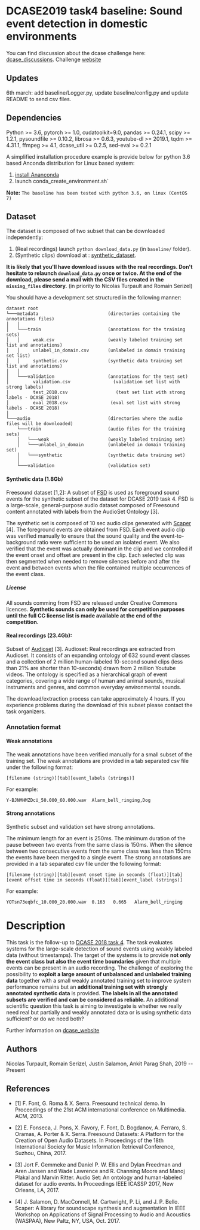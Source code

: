 # DCASE2019 task4 baseline: Sound event detection in domestic environments

You can find discussion about the dcase challenge here: [dcase_discussions](https://groups.google.com/forum/#!forum/dcase-discussions).
Challenge [website](http://dcase.community/challenge2019/)

## Updates
6th march: add baseline/Logger.py, update baseline/config.py and update README to send csv files.

## Dependencies

Python >= 3.6, pytorch >= 1.0, cudatoolkit=9.0, pandas >= 0.24.1, scipy >= 1.2.1, pysoundfile >= 0.10.2,
librosa >= 0.6.3, youtube-dl >= 2019.1, tqdm >= 4.31.1, ffmpeg >= 4.1, dcase_util >= 0.2.5, sed-eval >= 0.2.1

A simplified installation procedure example is provide below for python 3.6 based Anconda distribution for Linux based system:
1. [install Ananconda](https://www.anaconda.com/download/)
2. launch conda_create_environment.sh`

**Note:** `The baseline has been tested with python 3.6, on linux (CentOS 7)`

## Dataset
The dataset is composed of two subset that can be downloaded independently:

1. (Real recordings) launch `python download_data.py` (in `baseline/` folder).
2. (Synthetic clips) download at : [synthetic_dataset](https://doi.org/10.5281/zenodo.2583796).

**It is likely that you'll have download issues with the real recordings. 
Don't hesitate to relaunch `download_data.py` once or twice.
At the end of the download, please send a mail with the CSV files 
created in the `missing_files` directory.** (in priority to Nicolas Turpault and Romain Serizel)


You should have a development set structured in the following manner:

```
dataset root
└───metadata			              (directories containing the annotations files)
│   │
│   └───train			              (annotations for the training sets)
│   │     weak.csv                    (weakly labeled training set list and annotations)
│   │     unlabel_in_domain.csv       (unlabeled in domain training set list)
│   │     synthetic.csv               (synthetic data training set list and annotations)
│   │
│   └───validation			          (annotations for the test set)
│         validation.csv                (validation set list with strong labels)
│         test_2018.csv                  (test set list with strong labels - DCASE 2018)
│         eval_2018.csv                (eval set list with strong labels - DCASE 2018)
│    
└───audio					          (directories where the audio files will be downloaded)
    └───train			              (audio files for the training sets)
    │   └───weak                      (weakly labeled training set)
    │   └───unlabel_in_domain         (unlabeled in domain training set)
    │   └───synthetic                 (synthetic data training set)
    │
    └───validation			          (validation set)       
```

#### Synthetic data (1.8Gb)
Freesound dataset [1,2]: A subset of [FSD](https://datasets.freesound.org/fsd/) is used as foreground sound events for the synthetic subset of the dataset for DCASE 2019 task 4. FSD is a large-scale, general-purpose audio dataset composed of Freesound content annotated with labels from the AudioSet Ontology [3].

The synthetic set is composed of 10 sec audio clips generated with [Scaper](https://github.com/justinsalamon/scaper) [4]. 
The foreground events are obtained from FSD. 
Each event audio clip was verified manually to ensure that the sound quality and the event-to-background ratio were sufficient to be used an isolated event. We also verified that the event was actually dominant in the clip and we controlled if the event onset and offset are present in the clip. Each selected clip was then segmented when needed to remove silences before and after the event and between events when the file contained multiple occurrences of the event class.

##### License
All sounds comming from FSD are released under Creative Commons licences.
**Synthetic sounds can only be used for competition purposes until the full CC license list is made available at the end of the competition.**


#### Real recordings (23.4Gb):
Subset of [Audioset](https://research.google.com/audioset/index.html) [3].
Audioset: Real recordings are extracted from Audioset. It consists of an expanding ontology of 632 sound event classes and a collection of 2 million human-labeled 10-second sound clips (less than 21% are shorter than 10-seconds) drawn from 2 million Youtube videos. The ontology is specified as a hierarchical graph of event categories, covering a wide range of human and animal sounds, musical instruments and genres, and common everyday environmental sounds.

The download/extraction process can take approximately 4 hours.
If you experience problems during the download of this subset please contact the task organizers. 

### Annotation format

#### Weak annotations
The weak annotations have been verified manually for a small subset of the training set. The weak annotations are provided in a tab separated csv file under the following format:

```
[filename (string)][tab][event_labels (strings)]
```
For example:
```
Y-BJNMHMZDcU_50.000_60.000.wav	Alarm_bell_ringing,Dog
```

#### Strong annotations
Synthetic subset and validation set have strong annotations.

The minimum length for an event is 250ms. The minimum duration of the pause between two events from the same class is 150ms. When the silence between two consecutive events from the same class was less than 150ms the events have been merged to a single event. 
The strong annotations are provided in a tab separated csv file under the following format:

```
[filename (string)][tab][event onset time in seconds (float)][tab][event offset time in seconds (float)][tab][event_label (strings)]
```
For example:

```
YOTsn73eqbfc_10.000_20.000.wav	0.163	0.665	Alarm_bell_ringing
```

# Description

This task is the follow-up to [DCASE 2018 task 4](../challenge2018/task-large-scale-weakly-labeled-semi-supervised-sound-event-detection). 
The task evaluates systems for the large-scale detection of sound events using weakly labeled data (without timestamps). 
The target of the systems is to provide **not only the event class but also the event time boundaries** given that multiple events can be present in an audio recording. 
The challenge of exploring the possibility to **exploit a large amount of unbalanced and unlabeled training data** together with a small weakly annotated training set to improve system performance remains but an **additional training set with strongly annotated synthetic data** is provided. 
**The labels in all the annotated subsets are verified and can be considered as reliable.**  An additional scientific question this task is aiming to investigate is whether we really need real but partially and weakly annotated data or is using synthetic data sufficient? or do we need both?

Further information on [dcase_website](http://dcase.community/challenge2019/task-sound-event-detection-in-domestic-environments)


## Authors

Nicolas Turpault, Romain Serizel, Justin Salamon, Ankit Parag Shah, 2019 -- Present

## References

- [1] F. Font, G. Roma & X. Serra. Freesound technical demo. In Proceedings of the 21st ACM international conference on Multimedia. ACM, 2013.
- [2] E. Fonseca, J. Pons, X. Favory, F. Font, D. Bogdanov, A. Ferraro, S. Oramas, A. Porter & X. Serra. Freesound Datasets: A Platform for the Creation of Open Audio Datasets.
In Proceedings of the 18th International Society for Music Information Retrieval Conference, Suzhou, China, 2017.

- [3] Jort F. Gemmeke and Daniel P. W. Ellis and Dylan Freedman and Aren Jansen and Wade Lawrence and R. Channing Moore and Manoj Plakal and Marvin Ritter.
Audio Set: An ontology and human-labeled dataset for audio events.
In Proceedings IEEE ICASSP 2017, New Orleans, LA, 2017.

- [4] J. Salamon, D. MacConnell, M. Cartwright, P. Li, and J. P. Bello. Scaper: A library for soundscape synthesis and augmentation
In IEEE Workshop on Applications of Signal Processing to Audio and Acoustics (WASPAA), New Paltz, NY, USA, Oct. 2017.
